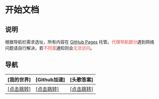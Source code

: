 # 开始文档

## 说明

根据导航栏需求选址，所有内容在 [GitHub Pages](https://github.com/) 托管。<strong style="color: #F08080;">代理导航部分</strong>遇到网络问题请自行解决，若<strong style="color: #F08080;">不同意</strong>通知则会<strong style="color: #F08080;">无法访问</strong>。

## 导航

| [我的世界] | [Github加速] | [头歌答案] |
| --- | --- | --- |
| [[点击跳转]](https://tavernce.awafuns.cn/) | [[点击跳转]](../../tooldoc/zh/Github/Github520.md) | [[点击跳转]](../../tooldoc/home/answer/SoftwareEngineeringAnswers.md) |


